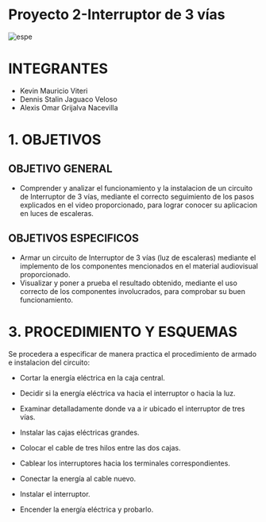 # Proyecto 2-Interruptor de 3 vías
![espe](https://user-images.githubusercontent.com/117187676/204173965-f5741989-1012-4150-a4ec-1722212ee733.png)
# INTEGRANTES
* Kevin Mauricio Viteri
* Dennis Stalin Jaguaco Veloso
* Alexis Omar Grijalva Nacevilla
# 1. OBJETIVOS
## OBJETIVO GENERAL
* Comprender y analizar el funcionamiento y la instalacion de un circuito de Interruptor de 3 vías, mediante el correcto seguimiento de los pasos explicados en el video proporcionado, para lograr conocer su aplicacion en luces de escaleras.
## OBJETIVOS ESPECIFICOS
* Armar un circuito de Interruptor de 3 vías (luz de escaleras) mediante el implemento de los componentes mencionados en el material audiovisual proporcionado.
* Visualizar y poner a prueba el resultado obtenido, mediante el uso correcto de los componentes involucrados, para comprobar su buen funcionamiento.

# 3. PROCEDIMIENTO Y ESQUEMAS

Se procedera a especificar de manera practica el procedimiento de armado e instalacion del circuito:

* Cortar la energía eléctrica en la caja central.

* Decidir si la energía eléctrica va hacia el interruptor o hacia la luz.

* Examinar detalladamente donde va a ir ubicado el interruptor de tres vías.

* Instalar las cajas eléctricas grandes.

* Colocar el cable de tres hilos entre las dos cajas.

* Cablear los interruptores hacia los terminales correspondientes.

* Conectar la energía al cable nuevo.

* Instalar el interruptor.

* Encender la energía eléctrica y probarlo.

